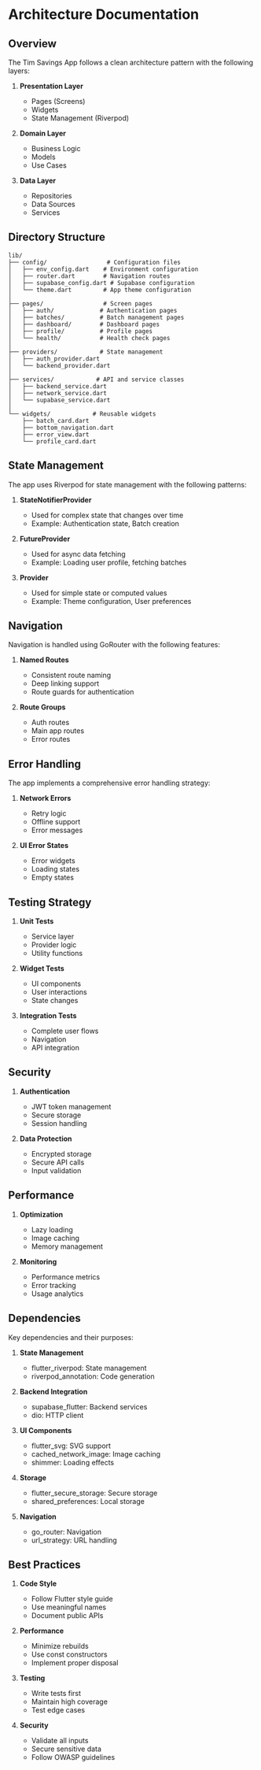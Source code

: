 # Architecture Documentation

## Overview

The Tim Savings App follows a clean architecture pattern with the following layers:

1. **Presentation Layer**
   - Pages (Screens)
   - Widgets
   - State Management (Riverpod)

2. **Domain Layer**
   - Business Logic
   - Models
   - Use Cases

3. **Data Layer**
   - Repositories
   - Data Sources
   - Services

## Directory Structure

```
lib/
├── config/                 # Configuration files
│   ├── env_config.dart    # Environment configuration
│   ├── router.dart        # Navigation routes
│   ├── supabase_config.dart # Supabase configuration
│   └── theme.dart         # App theme configuration
│
├── pages/                 # Screen pages
│   ├── auth/             # Authentication pages
│   ├── batches/          # Batch management pages
│   ├── dashboard/        # Dashboard pages
│   ├── profile/          # Profile pages
│   └── health/           # Health check pages
│
├── providers/            # State management
│   ├── auth_provider.dart
│   └── backend_provider.dart
│
├── services/            # API and service classes
│   ├── backend_service.dart
│   ├── network_service.dart
│   └── supabase_service.dart
│
└── widgets/            # Reusable widgets
    ├── batch_card.dart
    ├── bottom_navigation.dart
    ├── error_view.dart
    └── profile_card.dart
```

## State Management

The app uses Riverpod for state management with the following patterns:

1. **StateNotifierProvider**
   - Used for complex state that changes over time
   - Example: Authentication state, Batch creation

2. **FutureProvider**
   - Used for async data fetching
   - Example: Loading user profile, fetching batches

3. **Provider**
   - Used for simple state or computed values
   - Example: Theme configuration, User preferences

## Navigation

Navigation is handled using GoRouter with the following features:

1. **Named Routes**
   - Consistent route naming
   - Deep linking support
   - Route guards for authentication

2. **Route Groups**
   - Auth routes
   - Main app routes
   - Error routes

## Error Handling

The app implements a comprehensive error handling strategy:

1. **Network Errors**
   - Retry logic
   - Offline support
   - Error messages

2. **UI Error States**
   - Error widgets
   - Loading states
   - Empty states

## Testing Strategy

1. **Unit Tests**
   - Service layer
   - Provider logic
   - Utility functions

2. **Widget Tests**
   - UI components
   - User interactions
   - State changes

3. **Integration Tests**
   - Complete user flows
   - Navigation
   - API integration

## Security

1. **Authentication**
   - JWT token management
   - Secure storage
   - Session handling

2. **Data Protection**
   - Encrypted storage
   - Secure API calls
   - Input validation

## Performance

1. **Optimization**
   - Lazy loading
   - Image caching
   - Memory management

2. **Monitoring**
   - Performance metrics
   - Error tracking
   - Usage analytics

## Dependencies

Key dependencies and their purposes:

1. **State Management**
   - flutter_riverpod: State management
   - riverpod_annotation: Code generation

2. **Backend Integration**
   - supabase_flutter: Backend services
   - dio: HTTP client

3. **UI Components**
   - flutter_svg: SVG support
   - cached_network_image: Image caching
   - shimmer: Loading effects

4. **Storage**
   - flutter_secure_storage: Secure storage
   - shared_preferences: Local storage

5. **Navigation**
   - go_router: Navigation
   - url_strategy: URL handling

## Best Practices

1. **Code Style**
   - Follow Flutter style guide
   - Use meaningful names
   - Document public APIs

2. **Performance**
   - Minimize rebuilds
   - Use const constructors
   - Implement proper disposal

3. **Testing**
   - Write tests first
   - Maintain high coverage
   - Test edge cases

4. **Security**
   - Validate all inputs
   - Secure sensitive data
   - Follow OWASP guidelines 